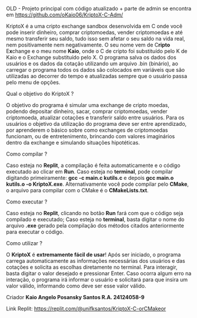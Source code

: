 OLD - Projeto principal com código atualizado + parte de admin se encontra em https://github.com/oKaio06/KriptoX-C-Adm/

KriptoX é a uma cripto exchange sandbox desenvolvida em C onde você pode inserir dinheiro, comprar criptomoedas, vender criptomoedas e até mesmo transferir seu saldo, tudo isso sem afetar o seu saldo na vida real, nem positivamente nem negativamente. O seu nome vem de C**ripto** E**x**change e o meu nome **Kaio**, onde o C de cripto foi substituído pelo K de Kaio e o Exchange substituído pelo X. O programa salva os dados dos usuários e os dados da cotação utilizando um arquivo .bin (binário), ao carregar o programa todos os dados são colocados em variáveis que são utilizadas ao decorrer do tempo e atualizadas sempre que o usuário passa pelo menu de opções.

Qual o objetivo do KriptoX ?

O objetivo do programa é simular uma exchange de cripto moedas, podendo depositar dinheiro, sacar, comprar criptomoedas, vender criptomoeda, atualizar cotações e transferir saldo entre usuários. Para os usuários o objetivo da utilização do programa deve ser entre aprendizado, por aprenderem o básico sobre como exchanges de criptomoedas funcionam, ou de entretenimento, brincando com valores imaginários dentro da exchange e simulando situações hipotéticas. 

Como compilar ? 

Caso esteja no **Replit**, a compilação é feita automaticamente e o código executado ao clicar em **Run**. 
Caso esteja no **terminal**, pode compilar digitando primeiramente: **gcc -c main.c kutils.c** e depois **gcc main.o kutils.o -o KriptoX.exe**.
Alternativamente você pode compilar pelo **CMake**, o arquivo para compilar com o CMake é o **CMakeLists.txt**.

Como executar ?

Caso esteja no **Replit**, clicando no botão **Run** fará com que o código seja compilado e executado;
Caso esteja no **terminal**, basta digitar o nome do arquivo **.exe** gerado pela compilação dos métodos citados anteriormente para executar o código.

Como utilizar ?

O **KriptoX** é **extremamente fácil de usar**! Após ser iniciado, o programa carrega automaticamente as informações necessárias dos usuários e das cotações e solicita as escolhas diretamente no terminal. Para interagir, basta digitar o valor desejado e pressionar Enter. Caso ocorra algum erro na interação, o programa irá informar o usuário e solicitará para que insira um valor válido, informando como deve ser esse valor válido.

Criador
**Kaio Angelo Posansky Santos 
R.A. 24124058-9**

Link Replit: https://replit.com/@unifksantos/KriptoX-C-orCMakeor
